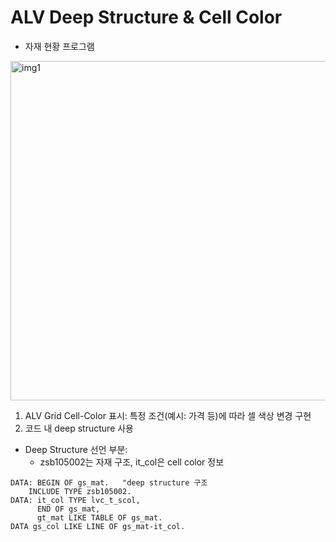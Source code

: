 # ALV Deep Structure & Cell Color

- 자재 현황 프로그램
<img width="682" height="543" alt="img1" src="https://github.com/user-attachments/assets/338d9604-0cc1-4b42-a97a-2f8bed8a665e" />


1. ALV Grid Cell-Color 표시: 특정 조건(예시: 가격 등)에 따라 셀 색상 변경 구현
2. 코드 내 deep structure 사용

- Deep Structure 선언 부분:
    - zsb105002는 자재 구조, it_col은 cell color 정보
````abap
DATA: BEGIN OF gs_mat.   "deep structure 구조
    INCLUDE TYPE zsb105002.
DATA: it_col TYPE lvc_t_scol,
      END OF gs_mat,
      gt_mat LIKE TABLE OF gs_mat.
DATA gs_col LIKE LINE OF gs_mat-it_col.
